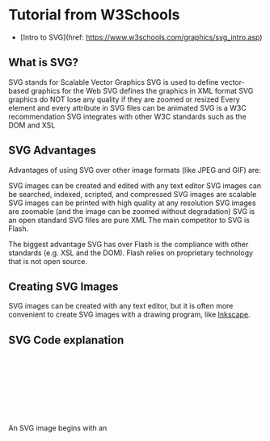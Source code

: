 # Tutorial from W3Schools

* [Intro to SVG](href: https://www.w3schools.com/graphics/svg_intro.asp)



## What is SVG?

SVG stands for Scalable Vector Graphics
SVG is used to define vector-based graphics for the Web
SVG defines the graphics in XML format
SVG graphics do NOT lose any quality if they are zoomed or resized
Every element and every attribute in SVG files can be animated
SVG is a W3C recommendation
SVG integrates with other W3C standards such as the DOM and XSL



## SVG Advantages

Advantages of using SVG over other image formats (like JPEG and GIF) are:

SVG images can be created and edited with any text editor
SVG images can be searched, indexed, scripted, and compressed
SVG images are scalable
SVG images can be printed with high quality at any resolution
SVG images are zoomable (and the image can be zoomed without degradation)
SVG is an open standard
SVG files are pure XML
The main competitor to SVG is Flash.


The biggest advantage SVG has over Flash is the compliance with other standards (e.g. XSL and the DOM). Flash relies on proprietary technology that is not open source.



## Creating SVG Images

SVG images can be created with any text editor, but it is often more convenient to create SVG images with a drawing program, like [Inkscape](https://inkscape.org/en/).



## SVG Code explanation

An SVG image begins with an <svg> element
The width and height attributes of the <svg> element define the width and height of the SVG image
The <circle> element is used to draw a circle
The cx and cy attributes define the x and y coordinates of the center of the circle. If cx and cy are omitted, the circle's center is set to (0, 0)
The r attribute defines the radius of the circle
The stroke and stroke-width attributes control how the outline of a shape appears. We set the outline of the circle to a 4px green "border"
The fill attribute refers to the color inside the circle. We set the fill color to yellow
The closing </svg> tag closes the SVG image
Note: Since SVG is written in XML, all elements must be properly closed!








